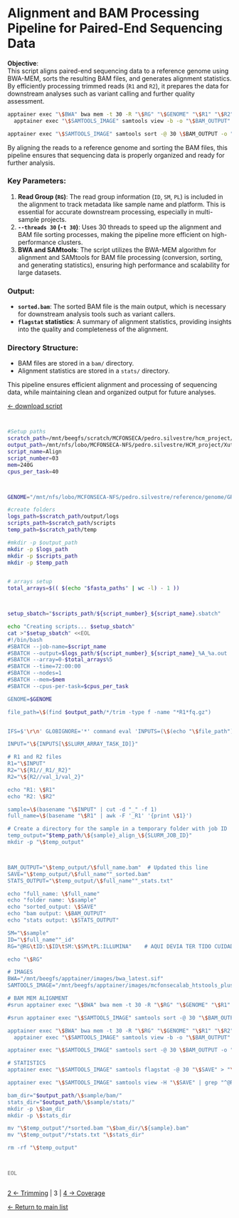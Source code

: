 
# Alignment and BAM Processing Pipeline for Paired-End Sequencing Data

**Objective**:  
This script aligns paired-end sequencing data to a reference genome using BWA-MEM, sorts the resulting BAM files, and generates alignment statistics. By efficiently processing trimmed reads (`R1` and `R2`), it prepares the data for downstream analyses such as variant calling and further quality assessment.

```bash
apptainer exec "\$BWA" bwa mem -t 30 -R "\$RG" "\$GENOME" "\$R1" "\$R2" | \
  apptainer exec "\$SAMTOOLS_IMAGE" samtools view -b -o "\$BAM_OUTPUT" -

apptainer exec "\$SAMTOOLS_IMAGE" samtools sort -@ 30 \$BAM_OUTPUT -o "\$SAVE"
```

By aligning the reads to a reference genome and sorting the BAM files, this pipeline ensures that sequencing data is properly organized and ready for further analysis.

### Key Parameters:
1. **Read Group (`RG`)**: The read group information (`ID`, `SM`, `PL`) is included in the alignment to track metadata like sample name and platform. This is essential for accurate downstream processing, especially in multi-sample projects.
2. **`--threads 30` (`-t 30`)**: Uses 30 threads to speed up the alignment and BAM file sorting processes, making the pipeline more efficient on high-performance clusters.
3. **BWA and SAMtools**: The script utilizes the BWA-MEM algorithm for alignment and SAMtools for BAM file processing (conversion, sorting, and generating statistics), ensuring high performance and scalability for large datasets.

### Output:
- **`sorted.bam`**: The sorted BAM file is the main output, which is necessary for downstream analysis tools such as variant callers.
- **`flagstat` statistics**: A summary of alignment statistics, providing insights into the quality and completeness of the alignment.

### Directory Structure:
- BAM files are stored in a `bam/` directory.
- Alignment statistics are stored in a `stats/` directory.

This pipeline ensures efficient alignment and processing of sequencing data, while maintaining clean and organized output for future analyses.

[← download script](./scripts/03_Align.sh)

```bash


#Setup paths
scratch_path=/mnt/beegfs/scratch/MCFONSECA/pedro.silvestre/hcm_project/xutl
output_path=/mnt/nfs/lobo/MCFONSECA-NFS/pedro.silvestre/HCM_project/Xutl
script_name=Align
script_number=03
mem=240G
cpus_per_task=40



GENOME="/mnt/nfs/lobo/MCFONSECA-NFS/pedro.silvestre/reference/genome/GRCh38.primary.genome.fa.gz"

#create folders
logs_path=$scratch_path/output/logs
scripts_path=$scratch_path/scripts
temp_path=$scratch_path/temp

#mkdir -p $output_path
mkdir -p $logs_path
mkdir -p $scripts_path
mkdir -p $temp_path


# arrays setup
total_arrays=$(( $(echo "$fasta_paths" | wc -l) - 1 ))



setup_sbatch="$scripts_path/${script_number}_${script_name}.sbatch"

echo "Creating scripts... $setup_sbatch"
cat >"$setup_sbatch" <<EOL
#!/bin/bash
#SBATCH --job-name=$script_name
#SBATCH --output=$logs_path/${script_number}_${script_name}_%A_%a.out
#SBATCH --array=0-$total_arrays%5
#SBATCH --time=72:00:00
#SBATCH --nodes=1
#SBATCH --mem=$mem
#SBATCH --cpus-per-task=$cpus_per_task

GENOME=$GENOME

file_path=\$(find $output_path/*/trim -type f -name "*R1*fq.gz")


IFS=$'\r\n' GLOBIGNORE='*' command eval 'INPUTS=(\$(echo "\$file_path"))'

INPUT="\${INPUTS[\$SLURM_ARRAY_TASK_ID]}"

# R1 and R2 files
R1="\$INPUT"
R2="\${R1//_R1/_R2}"
R2="\${R2//val_1/val_2}"

echo "R1: \$R1"
echo "R2: \$R2"

sample=\$(basename "\$INPUT" | cut -d "_" -f 1)
full_name=\$(basename "\$R1" | awk -F '_R1' '{print \$1}')

# Create a directory for the sample in a temporary folder with job ID
temp_output="$temp_path/\${sample}_align_\${SLURM_JOB_ID}"
mkdir -p "\$temp_output"



BAM_OUTPUT="\$temp_output/\$full_name.bam"  # Updated this line
SAVE="\$temp_output/\$full_name""_sorted.bam"
STATS_OUTPUT="\$temp_output/\$full_name""_stats.txt"

echo "full_name: \$full_name"
echo "folder name: \$sample"
echo "sorted_output: \$SAVE"
echo "bam output: \$BAM_OUTPUT"
echo "stats output: \$STATS_OUTPUT"

SM="\$sample"
ID="\$full_name""_id"
RG="@RG\tID:\$ID\tSM:\$SM\tPL:ILLUMINA"    # AQUI DEVIA TER TIDO CUIDADO POR TER LANES. O SM é a SAMPLE C2040neg e o ID é o unique id.

echo "\$RG"

# IMAGES
BWA="/mnt/beegfs/apptainer/images/bwa_latest.sif"
SAMTOOLS_IMAGE="/mnt/beegfs/apptainer/images/mcfonsecalab_htstools_plus_latest.sif"

# BAM MEM ALIGNMENT
#srun apptainer exec "\$BWA" bwa mem -t 30 -R "\$RG" "\$GENOME" "\$R1" "\$R2" > "\$BAM_OUTPUT"

#srun apptainer exec "\$SAMTOOLS_IMAGE" samtools sort -@ 30 "\$BAM_OUTPUT" -o "\$SAVE"

apptainer exec "\$BWA" bwa mem -t 30 -R "\$RG" "\$GENOME" "\$R1" "\$R2" | \
  apptainer exec "\$SAMTOOLS_IMAGE" samtools view -b -o "\$BAM_OUTPUT" -

apptainer exec "\$SAMTOOLS_IMAGE" samtools sort -@ 30 \$BAM_OUTPUT -o "\$SAVE"

# STATISTICS
apptainer exec "\$SAMTOOLS_IMAGE" samtools flagstat -@ 30 "\$SAVE" > "\$STATS_OUTPUT"

apptainer exec "\$SAMTOOLS_IMAGE" samtools view -H "\$SAVE" | grep "^@RG"

bam_dir="$output_path/\$sample/bam/"
stats_dir="$output_path/\$sample/stats/"
mkdir -p \$bam_dir
mkdir -p \$stats_dir

mv "\$temp_output"/*sorted.bam "\$bam_dir/\${sample}.bam"
mv "\$temp_output"/*stats.txt "\$stats_dir"

rm -rf "\$temp_output"



EOL



```

[2 ← Trimming](./02_TrimGalore.md) | 3 | [4 → Coverage](./04_Coverage.md)

[← Return to main list](../README.md)

